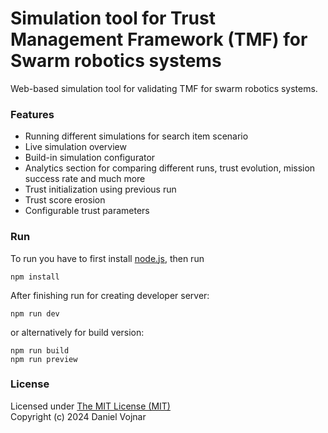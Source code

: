 # Simulation tool for Trust Management Framework (TMF) for Swarm robotics systems

Web-based simulation tool for validating TMF for swarm robotics systems.

### Features

- Running different simulations for search item scenario
- Live simulation overview
- Build-in simulation configurator
- Analytics section for comparing different runs, trust evolution, mission success rate and much more
- Trust initialization using previous run
- Trust score erosion
- Configurable trust parameters

### Run

To run you have to first install [node.js](https://nodejs.org/), then run

`npm install`

After finishing run for creating developer server:

`npm run dev`

or alternatively for build version:

```
npm run build
npm run preview

```

### License

Licensed under [The MIT License (MIT)](https://opensource.org/licenses/MIT)  
Copyright (c) 2024 Daniel Vojnar
